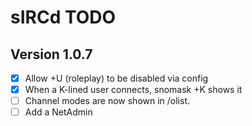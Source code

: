 # sIRCd TODO

## Version 1.0.7

 - [X] Allow +U (roleplay) to be disabled via config
 - [X] When a K-lined user connects, snomask +K shows it
 - [ ] Channel modes are now shown in /olist.
 - [ ] Add a NetAdmin 
